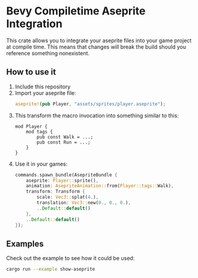# Bevy Compiletime Aseprite Integration

This crate allows you to integrate your aseprite files into your game project at compile time. This means that changes will break the build should you reference something nonexistent.


## How to use it

1. Include this repository
2. Import your aseprite file:
    ```rust
    aseprite!(pub Player, "assets/sprites/player.aseprite");
    ```
3. This transform the macro invocation into something similar to this:
    ```rust,ignore
    mod Player {
        mod tags {
            pub const Walk = ...;
            pub const Run = ...;
        }
    }
    ```
4. Use it in your games:
    ```rust
    commands.spawn_bundle(AsepriteBundle {
        aseprite: Player::sprite(),
        animation: AsepriteAnimation::from(Player::tags::Walk),
        transform: Transform {
            scale: Vec3::splat(4.),
            translation: Vec3::new(0., 0., 0.),
            ..Default::default()
        },
        ..Default::default()
    });
    ```

## Examples

Check out the example to see how it could be used:

```bash
cargo run --example show-aseprite
```